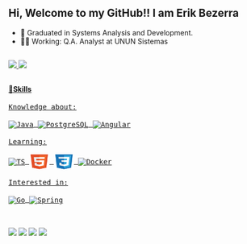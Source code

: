 ## Hi, Welcome to my GitHub!! I am Erik Bezerra


- 🌱 Graduated in Systems Analysis and Development.
- 🧑‍💻 Working: Q.A. Analyst at UNUN Sistemas

##

<div align="left">
  <a href="https://github.com/7rik">
  <img height="165em" src="https://github-readme-stats.vercel.app/api?username=7rik&show_icons=true&theme=github_dark&include_all_commits=true&count_private=true"/>
  <img height="165em" src="https://github-readme-stats.vercel.app/api/top-langs/?username=7rik&layout=compact&langs_count=7&theme=github_dark"/>
</div>

##

#### 🧠Skills

   <div style="display: inline_block;">
    
  <kbd align="center">
      <kbd>Knowledge about:</kbd>
        <br />
        <br />
      <img align="center" title="Java" alt="Java" height="30" width="40" src="https://cdn.jsdelivr.net/gh/devicons/devicon/icons/java/java-plain.svg"/>
      <img align="center" title="PostgreSQL" alt="PostgreSQL" height="30" width="40" src="https://cdn.jsdelivr.net/gh/devicons/devicon@latest/icons/postgresql/postgresql-original.svg"/>
      <img align="center" title="Angular" alt="Angular" height="30" width="40" src="https://cdn.jsdelivr.net/gh/devicons/devicon/icons/angularjs/angularjs-plain.svg"/>
        <br />
        <br /> 
      </kbd>
      
   <kbd align="center">
      <kbd>Learning:</kbd>
        <br />
        <br />
  <img align="center" title="Playwrigth" alt="TS" height="30" width="40" <img src="https://cdn.jsdelivr.net/gh/devicons/devicon@latest/icons/playwright/playwright-original.svg"/>
  <img align="center" title="HTML5" alt="HTML" height="30" width="40" src="https://raw.githubusercontent.com/devicons/devicon/master/icons/html5/html5-original.svg"/>
  <img align="center" title="CSS3" alt="CSS" height="30" width="40" src="https://raw.githubusercontent.com/devicons/devicon/master/icons/css3/css3-original.svg"/>
  <img align="center" title="Docker" alt="Docker" height="30" width="40" src="https://cdn.jsdelivr.net/gh/devicons/devicon/icons/docker/docker-original.svg" />
        <br />
        <br /> 
      </kbd>
      
  <kbd align="center">
      <kbd>Interested in:</kbd>
        <br />
        <br />
  <img align="center" title="Go" alt="Go" height="30" width="40" src="https://cdn.jsdelivr.net/gh/devicons/devicon/icons/go/go-original-wordmark.svg"/>
  <img align="center" title="Spring" alt="Spring" height="30" width="40" src="https://cdn.jsdelivr.net/gh/devicons/devicon/icons/spring/spring-original.svg"/>
         <br />
        <br /> 
      </kbd>
      
</div>

##

<div>

  <a href="https://www.linkedin.com/in/erikbezerra/" target="_blank"><img src="https://img.shields.io/badge/-LinkedIn-%230077B5?style=for-the-badge&logo=linkedin&logoColor=white" target="_blank"></a> 
  <a href = "mailto:bezerra.erik2003@gmail.com"><img src="https://img.shields.io/badge/Gmail-D14836?style=for-the-badge&logo=gmail&logoColor=white" target="_blank"></a>
  <a href="https://www.instagram.com/_erikbezerra7/" target="_blank"><img src="https://img.shields.io/badge/-Instagram-%23E4405F?style=for-the-badge&logo=instagram&logoColor=white" target="_blank"></a>
  <a href="https://discord.com/users/485641759976587264" target="_blank"><img src="https://img.shields.io/badge/Discord-7289DA?style=for-the-badge&logo=discord&logoColor=white" target="_blank"></a>   
  
</div>

